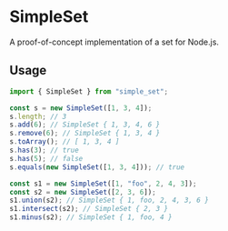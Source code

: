 # SimpleSet

A proof-of-concept implementation of a set for Node.js.

## Usage

```javascript
import { SimpleSet } from "simple_set";

const s = new SimpleSet([1, 3, 4]);
s.length; // 3
s.add(6); // SimpleSet { 1, 3, 4, 6 }
s.remove(6); // SimpleSet { 1, 3, 4 }
s.toArray(); // [ 1, 3, 4 ]
s.has(3); // true
s.has(5); // false
s.equals(new SimpleSet([1, 3, 4])); // true

const s1 = new SimpleSet([1, "foo", 2, 4, 3]);
const s2 = new SimpleSet([2, 3, 6]);
s1.union(s2); // SimpleSet { 1, foo, 2, 4, 3, 6 }
s1.intersect(s2); // SimpleSet { 2, 3 }
s1.minus(s2); // SimpleSet { 1, foo, 4 }
```
